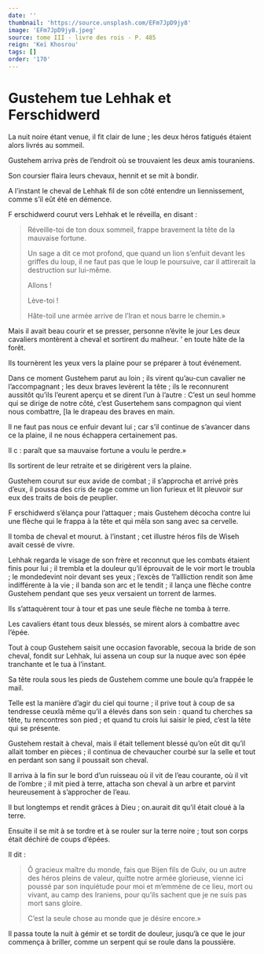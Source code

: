 ```yaml
---
date: ''
thumbnail: 'https://source.unsplash.com/EFm7JpD9jy8'
image: 'EFm7JpD9jy8.jpeg'
source: tome III - livre des rois - P. 485
reign: 'Keï Khosrou'
tags: []
order: '170'
---
```


# Gustehem tue Lehhak et Ferschidwerd

La nuit noire étant venue, il fit clair de lune ; les deux héros fatigués étaient alors livrés au sommeil.

Gustehem arriva près de l’endroit où se trouvaient les deux amis touraniens.

Son coursier flaira leurs chevaux, hennit et se mit à bondir.

A l’instant le cheval de Lehhak fil de son côté entendre un liennissement, comme s’il eût été en démence.

F erschidwerd courut vers Lehhak et le réveilla, en disant :

> Réveille-toi de ton doux sommeil, frappe bravement la tête de la mauvaise fortune.
>
> Un sage a dit ce mot profond, que quand un lion s’enfuit devant les griffes du loup, il ne faut pas que le loup le poursuive, car il attirerait la destruction sur lui-même.
>
> Allons !
>
> Lève-toi !
>
> Hâte-toil une armée arrive de l’Iran et nous barre le chemin.»

Mais il avait beau courir et se presser, personne n’évite le jour Les deux cavaliers montèrent à cheval et sortirent du malheur. ’
en toute hâte de la forêt.

Ils tournèrent les yeux vers la plaine pour se préparer à tout événement.

Dans ce moment Gustehem parut au loin ; ils virent qu’au-cun cavalier ne l’accompagnant ; les deux braves levèrent la tête ; ils le reconnurent aussitôt qu’ils l’eurent aperçu et se dirent l’un à l’autre : C’est un seul homme qui se dirige de notre côté, c’est Gusertehem sans compagnon qui vient nous combattre, [la le drapeau des braves en main.

Il ne faut pas nous ce enfuir devant lui ; car s’il continue de s’avancer dans ce la plaine, il ne nous échappera certainement pas.

Il c : paraît que sa mauvaise fortune a voulu le perdre.»

Ils sortirent de leur retraite et se dirigèrent vers la plaine.

Gustehem courut sur eux avide de combat ; il s’approcha et arrivé près d’eux, il poussa des cris de rage comme un lion furieux et lit pleuvoir sur eux des traits de bois de peuplier.

F erschidwerd s’élança pour l’attaquer ; mais Gustehem décocha contre lui une flèche qui le frappa à la tête et qui mêla son sang avec sa cervelle.

Il tomba de cheval et mourut. à l’instant ; cet illustre héros fils de Wiseh avait cessé de vivre.

Lehhak regarda le visage de son frère et reconnut que les combats étaient finis pour lui ; il trembla et la douleur qu’il éprouvait de le voir mort le troubla ; le mondedevint noir devant ses yeux ; l’excès de
’l’allliction rendit son âme indifférente à la vie ; il banda son arc et le tendit ; il lança une flèche contre Gustehem pendant que ses yeux versaient un torrent de larmes.

Ils s’attaquèrent tour à tour et pas une seule flèche ne tomba à terre.

Les cavaliers étant tous deux blessés, se mirent alors à combattre avec l’épée.

Tout à coup Gustehem saisit une occasion favorable, secoua la bride de son cheval, fondit sur Lehhak, lui assena un coup sur la nuque avec son épée tranchante et le tua à l’instant.

Sa tête roula sous les pieds de Gustehem comme une boule qu’a frappée le mail.

Telle est la manière d’agir du ciel qui tourne ; il prive tout à coup de sa tendresse ceuxlà même qu’il a élevés dans son sein : quand tu cherches sa tête, tu rencontres son pied ; et quand tu crois lui saisir le pied, c’est la tête qui se présente.

Gustehem restait à cheval, mais il était tellement blessé qu’on eût dit qu’il allait tomber en pièces ; il continua de chevaucher courbé sur la selle et tout en perdant son sang il poussait son cheval.

Il arriva à la fin sur le bord d’un ruisseau où il vit de l’eau courante, où il vit de l’ombre ; il mit pied à terre, attacha son cheval à un arbre et parvint heureusement à s’approcher de l’eau.

Il but longtemps et rendit grâces à Dieu ; on.aurait dit qu’il était cloué à la terre.

Ensuite il se mit à se tordre et à se rouler sur la terre noire ; tout son corps était déchiré de coups d’épées.

Il dit :

> Ô gracieux maître du monde, fais que Bijen fils de Guiv, ou un autre des héros pleins de valeur, quitte notre armée glorieuse, vienne ici poussé par son inquiétude pour moi et m’emmène de ce lieu, mort ou vivant, au camp des Iraniens, pour qu’ils sachent que je ne suis pas mort sans gloire.
>
> C’est la seule chose au monde que je désire encore.»

Il passa toute la nuit à gémir et se tordit de douleur, jusqu’à ce que le jour commença à briller, comme un serpent qui se roule dans la poussière.
